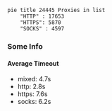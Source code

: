 
```mermaid
pie title 24445 Proxies in list
    "HTTP" : 17653
    "HTTPS": 5870
    "SOCKS" : 4597
```

### Some Info
#### Average Timeout

- mixed: 4.7s
- http: 2.8s
- https: 7.6s
- socks: 6.2s